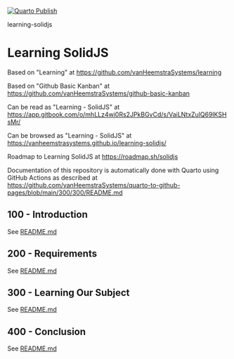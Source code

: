 [![Quarto Publish](https://github.com/vanHeemstraSystems/learning-solidjs/actions/workflows/publish.yml/badge.svg)](https://github.com/vanHeemstraSystems/learning-solidjs/actions/workflows/publish.yml)

learning-solidjs
# Learning SolidJS

Based on "Learning" at https://github.com/vanHeemstraSystems/learning

Based on "Github Basic Kanban" at https://github.com/vanHeemstraSystems/github-basic-kanban

Can be read as "Learning - SolidJS" at https://app.gitbook.com/o/mhLLz4wi0Rs2JPkBGvCd/s/VaiLNtxZulQ69lKSHsMr/

Can be browsed as "Learning - SolidJS" at https://vanheemstrasystems.github.io/learning-solidjs/

Roadmap to Learning SolidJS at https://roadmap.sh/solidjs

Documentation of this repository is automatically done with Quarto using GitHub Actions as described at https://github.com/vanHeemstraSystems/quarto-to-github-pages/blob/main/300/300/README.md

## 100 - Introduction

See [README.md](./100/README.md)

## 200 - Requirements

See [README.md](./200/README.md)

## 300 - Learning Our Subject

See [README.md](./300/README.md)

## 400 - Conclusion

See [README.md](./400/README.md)
